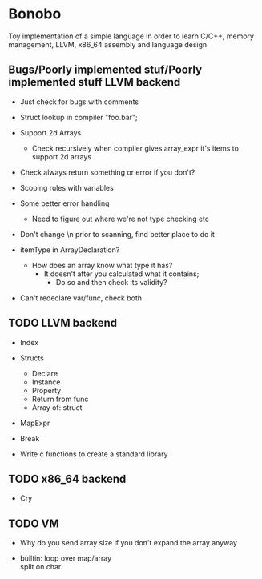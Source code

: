 # Bonobo

Toy implementation of a simple language in order to learn C/C++, memory management, LLVM, x86_64 assembly and language design


## Bugs/Poorly implemented stuf/Poorly implemented stuff  LLVM backend

* Just check for bugs with comments

* Struct lookup in compiler "foo.bar";

* Support 2d Arrays
    * Check recursively when compiler gives array_expr it's items to support 2d arrays

* Check always return something or error if you don't?

* Scoping rules with variables

* Some better error handling
    * Need to figure out where we're not type checking etc 

* Don't change \n prior to scanning, find better place to do it

* itemType in ArrayDeclaration?
    * How does an array know what type it has?
        * It doesn't after you calculated what it contains;
            * Do so and then check its validity?

* Can't redeclare var/func, check both


## TODO LLVM backend

* Index

* Structs
    * Declare
    * Instance
    * Property
    * Return from func
    * Array of:
        struct

* MapExpr

* Break

* Write c functions to create a standard library

## TODO x86_64 backend

* Cry


## TODO VM 

* Why do you send array size if you don't expand the array anyway

* builtin:
    loop over map/array    
    split on char
